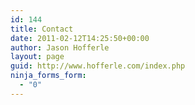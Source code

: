```yaml
---
id: 144
title: Contact
date: 2011-02-12T14:25:50+00:00
author: Jason Hofferle
layout: page
guid: http://www.hofferle.com/index.php
ninja_forms_form:
  - "0"
---
```

